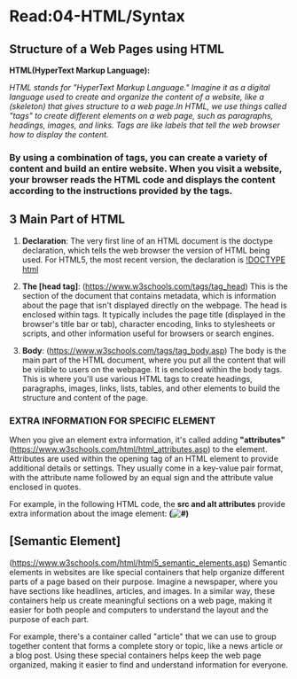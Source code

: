 # Read:04-HTML/Syntax

## Structure of a Web Pages using HTML

**HTML(HyperText Markup Language):**

_HTML stands for "HyperText Markup Language." Imagine it as a digital language used to create and organize the content of a website, like a (skeleton) that gives structure to a web page.In HTML, we use things called "tags" to create different elements on a web page, such as paragraphs, headings, images, and links. Tags are like labels that tell the web browser how to display the content._

### By using a combination of tags, you can create a variety of content and build an entire website. When you visit a website, your browser reads the HTML code and displays the content according to the instructions provided by the tags.

## **3 Main Part of HTML**

1. **Declaration**: The very first line of an HTML document is the doctype declaration, which tells the web browser the version of HTML being used. For HTML5, the most recent version, the declaration is [!DOCTYPE html](https://www.w3schools.com/tags/tag_doctype.asp)

2. **The [head tag]**:
(https://www.w3schools.com/tags/tag_head) This is the section of the document that contains metadata, which is information about the page that isn't displayed directly on the webpage. The head is enclosed within tags. It typically includes the page title (displayed in the browser's title bar or tab), character encoding, links to stylesheets or scripts, and other information useful for browsers or search engines.

3. **Body**:
(https://www.w3schools.com/tags/tag_body.asp) The body is the main part of the HTML document, where you put all the content that will be visible to users on the webpage. It is enclosed within the body tags. This is where you'll use various HTML tags to create headings, paragraphs, images, links, lists, tables, and other elements to build the structure and content of the page.

### EXTRA INFORMATION FOR SPECIFIC ELEMENT

When you give an element extra information, it's called adding **"attributes"** (https://www.w3schools.com/html/html_attributes.asp) to the element. Attributes are used within the opening tag of an HTML element to provide additional details or settings. They usually come in a key-value pair format, with the attribute name followed by an equal sign and the attribute value enclosed in quotes.

For example, in the following HTML code, the **src and alt attributes** provide extra information about the image element: **(<img scr="#" alt="#">)**

## [Semantic Element]

(https://www.w3schools.com/html/html5_semantic_elements.asp)
Semantic elements in websites are like special containers that help organize different parts of a page based on their purpose. Imagine a newspaper, where you have sections like headlines, articles, and images. In a similar way, these containers help us create meaningful sections on a web page, making it easier for both people and computers to understand the layout and the purpose of each part.

For example, there's a container called "article" that we can use to group together content that forms a complete story or topic, like a news article or a blog post. Using these special containers helps keep the web page organized, making it easier to find and understand information for everyone.
